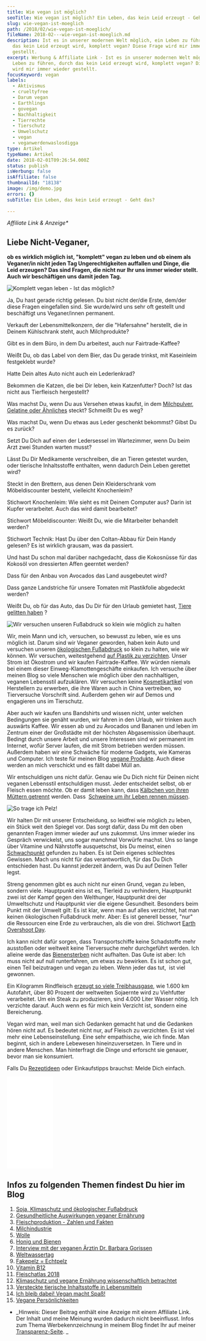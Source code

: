 ```yaml
---
title: Wie vegan ist möglich?
seoTitle: Wie vegan ist möglich? Ein Leben, das kein Leid erzeugt - Geht das?
slug: wie-vegan-ist-moeglich
path: /2018/02/wie-vegan-ist-moeglich/
fileName: 2018-02---wie-vegan-ist-moeglich.md
description: Ist es in unserer modernen Welt möglich, ein Leben zu führen, durch
  das kein Leid erzeugt wird, komplett vegan? Diese Frage wird mir immer wieder
  gestellt.
excerpt: Werbung & Affiliate Link - Ist es in unserer modernen Welt möglich, ein
  Leben zu führen, durch das kein Leid erzeugt wird, komplett vegan? Diese Frage
  wird mir immer wieder gestellt.
focusKeyword: vegan
labels:
  - Aktivismus
  - crueltyfree
  - Darum vegan
  - Earthlings
  - govegan
  - Nachhaltigkeit
  - Tierrechte
  - Tierschutz
  - Umwelschutz
  - vegan
  - veganwerdenwaslosdigga
type: Artikel
typeName: Artikel
date: 2018-02-01T09:26:54.000Z
status: publish
isWerbung: false
isAffiliate: false
thumbnailId: "18138"
image: /img/demo.jpg
errors: {}
subTitle: Ein Leben, das kein Leid erzeugt - Geht das?
  
---
```


_Affiliate Link &amp; Anzeige\*_

## Liebe Nicht-Veganer,

**ob es wirklich möglich ist, "komplett" vegan zu leben und ob einem als
Veganer/in nicht jeden Tag Ungerechtigkeiten auffallen und Dinge, die Leid
erzeugen? Das sind Fragen, die nicht nur Ihr uns immer wieder stellt. Auch wir
beschäftigen uns damit jeden Tag.**

![Komplett vegan leben - Ist das möglich?](http://cardamonchai.com/wp-content/uploads/2018/02/15718379925_6d913b0d02_z-300x300.jpg "Komplett vegan leben - Ist das möglich?")

Ja, Du hast gerade richtig gelesen. Du bist nicht der/die Erste, dem/der diese
Fragen eingefallen sind. Sie wurde/wird uns sehr oft gestellt und beschäftigt
uns Veganer/innen permanent.

Verkauft der Lebensmittelkonzern, der die "Hafersahne" herstellt, die in Deinem
Kühlschrank steht, auch Milchprodukte?

Gibt es in dem Büro, in dem Du arbeitest, auch nur Fairtrade-Kaffee?

Weißt Du, ob das Label von dem Bier, das Du gerade trinkst, mit Kaseinleim
festgeklebt wurde?

Hatte Dein altes Auto nicht auch ein Lederlenkrad?

Bekommen die Katzen, die bei Dir leben, kein Katzenfutter? Doch? Ist das nicht
aus Tierfleisch hergestellt?

Was machst Du, wenn Du aus Versehen etwas kaufst, in dem
[Milchpulver, Gelatine oder Ähnliches](/2014/12/versteckte-tierische-inhaltsstoffe-in-lebensmitteln/)
steckt? Schmeißt Du es weg?

Was machst Du, wenn Du etwas aus Leder geschenkt bekommst? Gibst Du es zurück?

Setzt Du Dich auf einen der Ledersessel im Wartezimmer, wenn Du beim Arzt zwei
Stunden warten musst?

Lässt Du Dir Medikamente verschreiben, die an Tieren getestet wurden, oder
tierische Inhaltsstoffe enthalten, wenn dadurch Dein Leben gerettet wird?

Steckt in den Brettern, aus denen Dein Kleiderschrank vom Möbeldiscounter
besteht, vielleicht Knochenleim?

Stichwort Knochenleim: Wie sieht es mit Deinem Computer aus? Darin ist Kupfer
verarbeitet. Auch das wird damit bearbeitet?

Stichwort Möbeldiscounter: Weißt Du, wie die Mitarbeiter behandelt werden?

Stichwort Technik: Hast Du über den Coltan-Abbau für Dein Handy gelesen? Es ist
wirklich grausam, was da passiert.

Und hast Du schon mal darüber nachgedacht, dass die Kokosnüsse für das Kokosöl
von dressierten Affen geerntet werden?

Dass für den Anbau von Avocados das Land ausgebeutet wird?

Dass ganze Landstriche für unsere Tomaten mit Plastikfolie abgedeckt werden?

Weißt Du, ob für das Auto, das Du Dir für den Urlaub gemietet hast,
[Tiere gelitten haben](/2018/01/tierversuche-in-der-autoindustrie/) ?

![Wir versuchen unseren Fußabdruck so klein wie möglich zu halten](http://cardamonchai.com/wp-content/uploads/2018/02/32985444933_1b3843f0d5_z-300x375.jpg)

Wir, mein Mann und ich, versuchen, so bewusst zu leben, wie es uns möglich ist.
Darum sind wir Veganer geworden, haben kein Auto und versuchen unseren
[ökologischen Fußabdruck](/2014/07/soja-klimaschutz-oekologischer-fussabdruck/)
so klein zu halten, wie wir können. Wir versuchen, weitestgehend
[auf Plastik zu verzichten](/2017/04/interview-mit-zero-waste-aktivistin-vio/).
Unser Strom ist Ökostrom und wir kaufen Fairtrade-Kaffee. Wir würden niemals bei
einem dieser Einweg-Klamottengeschäfte einkaufen. Ich versuche über meinen Blog
so viele Menschen wie möglich über den nachhaltigen, veganen Lebensstil
aufzuklären. Wir versuchen keine
[Kosmetikartikel](/category/vegan-2/vegan-beauty/) von Herstellern zu erwerben,
die ihre Waren auch in China vertreiben, wo Tierversuche Vorschrift sind.
Außerdem gehen wir auf Demos und engagieren uns im Tierschutz.

Aber auch wir kaufen uns Bandshirts und wissen nicht, unter welchen Bedingungen
sie genäht wurden, wir fahren in den Urlaub, wir trinken auch auswärts Kaffee.
Wir essen ab und zu Avocados und Bananen und leben im Zentrum einer der
Großstädte mit der höchsten Abgasemission überhaupt. Bedingt durch unsere Arbeit
und unsere Interessen sind wir permanent im Internet, wofür Server laufen, die
mit Strom betrieben werden müssen. Außerdem haben wir eine Schwäche für moderne
Gadgets, wie Kameras und Computer. Ich teste für meinen Blog
[vegane Produkte](/category/vegan-2/produkte/). Auch diese werden an mich
verschickt und es fällt dabei Müll an.

Wir entschuldigen uns nicht dafür. Genau wie Du Dich nicht für Deinen nicht
veganen Lebensstil entschuldigen musst. Jeder entscheidet selbst, ob er Fleisch
essen möchte. Ob er damit leben kann, dass
[Kälbchen von ihren Müttern getrennt](/2014/09/pflanzenmilch-wieso-denn-blos/)
werden. Dass 
[Schweine um ihr Leben rennen müssen](/2017/11/das-gluecksschwein-aus-dem-elbtunnel/).

![So trage ich Pelz!](http://cardamonchai.com/wp-content/uploads/2014/07/11501151886_22baaaa304_o-640x963.jpg "So trage ich Pelz!")

Wir halten Dir mit unserer Entscheidung, so leidfrei wie möglich zu leben, ein
Stück weit den Spiegel vor. Das sorgt dafür, dass Du mit den oben genannten
Fragen immer wieder auf uns zukommst. Uns immer wieder ins Gespräch verwickelst,
uns sogar manchmal Vorwürfe machst. Uns so lange über Vitamine und Nährstoffe
ausquetschst, bis Du meinst, einen
[Schwachpunkt](/2014/08/vitamin-b12-mythos-und-wahrheit/) gefunden zu haben. Es
ist Dein eigenes schlechtes Gewissen. Mach uns nicht für das verantwortlich, für
das Du Dich entschieden hast. Du kannst jederzeit ändern, was Du auf Deinen
Teller legst.

Streng genommen gibt es auch nicht nur einen Grund, vegan zu leben, sondern
viele. Hauptpunkt eins ist es, Tierleid zu verhindern, Hauptpunkt zwei ist der
Kampf gegen den Welthunger, Hauptpunkt drei der Umweltschutz und Hauptpunkt vier
die eigene Gesundheit. Besonders beim Punkt mit der Umwelt gilt: Es ist klar,
wenn man auf alles verzichtet, hat man keinen ökologischen Fußabdruck mehr.
Aber: Es ist generell besser, "nur" die Ressourcen eine Erde zu verbrauchen, als
die von drei. Stichwort
[Earth Overshoot Day](/2017/08/earth-overshoot-day-ein-tag-als-mahnmal/).

Ich kann nicht dafür sorgen, dass Transportschiffe keine Schadstoffe mehr
ausstoßen oder weltweit keine Tierversuche mehr durchgeführt werden. Ich alleine
werde das [Bienensterben](/2017/05/march-against-monsanto-2017/) nicht
aufhalten. Das Gute ist aber: Ich muss nicht auf null runterfahren, um etwas zu
bewirken. Es ist schon gut, einen Teil beizutragen und vegan zu leben. Wenn
jeder das tut,  ist viel gewonnen.

Ein Kilogramm Rindfleisch
[erzeugt so viele Treibhausgase](/2014/07/soja-klimaschutz-oekologischer-fussabdruck/),
wie 1.600 km Autofahrt, über 80 Prozent der weltweiten Sojaernte wird zu
Viehfutter verarbeitet. Um ein Steak zu produzieren, sind 4.000 Liter Wasser
nötig. Ich verzichte darauf. Auch wenn es für mich kein Verzicht ist, sondern
eine Bereicherung.

Vegan wird man, weil man sich Gedanken gemacht hat und die Gedanken hören nicht
auf. Es bedeutet nicht nur, auf Fleisch zu verzichten. Es ist viel mehr eine
Lebenseinstellung. Eine sehr empathische, wie ich finde. Man beginnt, sich in
andere Lebewesen hineinzuversetzen. In Tiere und in andere Menschen. Man
hinterfragt die Dinge und erforscht sie genauer, bevor man sie konsumiert.

Falls Du [Rezeptideen](/category/vegan-2/rezepte/) oder Einkaufstipps brauchst:
Melde Dich einfach.

<iframe style="width: 120px; height: 240px;" src="//ws-eu.amazon-adsystem.com/widgets/q?ServiceVersion=20070822&amp;OneJS=1&amp;Operation=GetAdHtml&amp;MarketPlace=DE&amp;source=ac&amp;ref=tf_til&amp;ad_type=product_link&amp;tracking_id=cardamonchai-21&amp;marketplace=amazon&amp;region=DE&amp;placement=3596188792&amp;asins=3596188792&amp;linkId=e5833bb8d2ad80723621d2fae762ac85&amp;show_border=false&amp;link_opens_in_new_window=true&amp;price_color=c4c4c4&amp;title_color=5c9b72&amp;bg_color=ffffff" frameborder="0" marginwidth="0" marginheight="0" scrolling="no">
</iframe>

## Infos zu folgenden Themen findest Du hier im Blog

1.  [Soja, Klimaschutz und ökologischer Fußabdruck](/2014/07/soja-klimaschutz-oekologischer-fussabdruck/)
1.  [Gesundheitliche Auswirkungen veganer Ernährung](/2014/08/ich-war-so-muede/)
1.  [Fleischproduktion - Zahlen und Fakten](/2014/08/blutige-zahlen/)
1.  [Milchindustrie](/2014/09/pflanzenmilch-wieso-denn-blos/)
1.  [Wolle](/2014/10/wolle-das-kann-doch-gar-nicht-so-schlimm-sein/)
1.  [Honig und Bienen](/2014/10/honig-das-ist-jetzt-aber-wirklich-ubertrieben-oder/)
1.  [Interview mit der veganen Ärztin Dr. Barbara Gorissen](/2015/07/die-vegane-aerztin-dr-barbara-gorissen-im-interview/)
1.  [Weltwassertag](/2017/03/der-internationale-weltwassertag-2017/)
1.  [Fakepelz = Echtpelz](/2014/11/fakepelz-echtpelz/)
1.  [Vitamin B12](/2014/08/vitamin-b12-mythos-und-wahrheit/)
1.  [Fleischatlas 2018](/2018/01/fleischatlas-2018/)
1.  [Klimaschutz und vegane Ernährung wissenschaftlich betrachtet](/2017/02/klimaschutz-und-vegane-ernaehrung/)
1.  [Versteckte tierische Inhaltsstoffe in Lebensmitteln](/2014/12/versteckte-tierische-inhaltsstoffe-in-lebensmitteln/)
1.  [Ich bleib dabei! Vegan macht Spaß!](2015/09/ich-bleib-dabei-vegan-macht-spass)
1.  [Vegane Persönlichkeiten](/category/vegan-2/vegane-persoenlichkeiten/)

- _Hinweis: Dieser Beitrag enthält eine Anzeige mit einem Affiliate Link. Der
  Inhalt und meine Meinung wurden dadurch nicht beeinflusst. Infos zum Thema
  Werbekennzeichnung in meinem Blog findet Ihr auf meiner
  [Transparenz-Seite](/werbung/). _

  